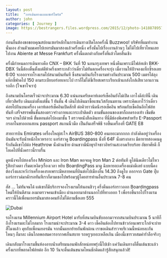 ```yaml
---
layout: post
title:  "การเดินทางแบบเซอร์ไพร์ส"
author: john
categories: [ Journey ]
image: https://bestrangers.files.wordpress.com/2015/12/photo-1418878957586-8e04fda00a63.jpeg
---
```


ก่อนอื่นต้องขอขอบคุณสปอนเซอร์หลักในการเดินทางเปิดโลกครั้งนี้ Buzzwoo! บริษัทที่ผมทำงานนั่นเอง ส่วนตัวผมเคยไปเยอรมันมาสองแล้วครั้งหนึ่ง ครั้งนั้นไปเรื่องงานล้วนๆ ไม่ได้ไปเที่ยวไหนเลย ไปงาน Abiente at Messe Frankfurt ครั้งนี้แตกต่างกับครั้งที่แล้วโดยสิ้นเชิง


ครั้งมีกำหนดการเดินทางคือ CNX – BKK วันที่ 10 นอนกรุงเทพฯ หนึ่งคืนเพราะมีไฟล์ทเช้า BKK-DBX วันนี้ต้องตื่นตั้งแต่ตีห้าครึ่งเพราะกลัวว่าเดี๋ยวไม่ทันตกเครื่องจะยุ่ง เมื่อวานให้ป้าจองแท็กซี่รอเลย 6:00 จะออกจากโรงแรมไปสนามบินทันที ซึ่งสนามบินกับโรงแรมห่างกันประมาณ 500 เมตรได้ลุงแท๊กซี่ฟาดไป 150 ตามระเบียบอร่อยเหาะไป เราก็ไม่ได้ซีเรียสเพราะเรียกเช้าแกส่งใกล้เสียเวลาแกวนรถอีก (ใจเขาใจเรา)

ถึงสนามบินโครตเร็วน่าจะประมาณ 6.30 แน่นอนครับเคาท์เตอร์เช็คอินยังไม่เปิด เอาไงดีล่ะทีนี้ เดินเที่ยวสิครับ เดินแม่งตั้งแต่ชั้น 1 ยันชั้น 4 เดินไปเดินมาซื้อแซนวิสกับนมทาน เพราะคิดเอาไว้ว่าเดี๋ยวค่อยไปกินบนเครื่อง เคาท์เตอร์เช็คอินเปิดสักที ต่อคิวยาวนิดนึงรอเช็คอิน พร้อมกับเช็คอินอีกไฟล์ททันที เสร็จสรรพขึ้นชั้นสองตรวจร่างกายและกระเป๋าติดตัว ตามขั้นตอนของเขาก็ถอดรองเท้า เข็มขัด ฯลฯ ผ่านไปด้วยดี ขั้นตอนต่อไปลงมาชั้น 1 ตรวจหนังสือเดินทาง ที่นี่มีช่องพิเศษสำหรับ E-Passport กรอกในขาออกแสกน passport สแกนนิ้วมือ เป็นอันเสร็จพิธี รอขึ้นเครื่องที่ GATE E8

สายการบิน Emirates เครื่องใหญ่สะใจ AirBUS 380-800 คนเยอะมากกกก กำลังคิดอยู่ว่าเครื่องบินมันจะรับน้ำหนักไหวหรอวะ แอร์สาวดู Boardingpass นั่งที่ 64F นั่งตรงกลาง มีตายายสองคนดูรักกันดีเขาไปต่อ Heathrow นั่งด้านซ้าย ด้านขวามีนักธุรกิจชาวอิหร่านสะอาดเรียบร้อย อัธยาศัยดี ก็โอเคไปที่นั่งคราวนี้ราบรื่น

ดูหนังจบไปสองเรื่อง Minion และ Iron Man พอจบดู Iron Man 2 ต่อทันที ดูได้นิดเดียวไม่ไหวรู้สึกปวดตา เริ่มตะหงิดๆเรื่องเวลา หยิบ BoardingPass มาดู ฉิบหายละเครื่องแม่งดีเลย์ แบบนี้คงต้องวิ่งและหวังว่าเครื่องคงรอเพราะมีหลายคนที่บินต่อไปเมืองอื่น 14.30 ถึงดูไบ ออกจาก Gate ปุ๊บแอร์กราวด์มาดักรอทันทีเราก็ตามเธอไปพร้อมๆผู้โดยสารท่านอื่นประมาณ 7-8 คน

สัส …​ ไม่ทันจนได้ แต่เขาก็มีบริการจองโรงแรมให้นอนชิวๆ ครึ่งคืนแอร์กราวออก Boardingpass ใหม่ให้บินตีสาม ลงมาตรวจคนเข้าเมือง ผ่านออกมาด้านนอกไปที่ทางออก 1 เพื่อรอขึ้นรถไปโรงแรม คราวนี้ได้เพื่อนเยอรมันมาสองคนยังไม่ได้ถามชื่อเลย 555

<img src="https://bestrangers.files.wordpress.com/2015/12/23048204044_0c8df64de5_b.jpg" alt="Dubai">

รถโรงแรม Millennium Airport Hotel มารับที่สนามบินขับออกมาจากสนามบินประมาณ 5 นาทีก็ถึงโรงแรมละไม่ไกลมาก โรงแรมน่าจะประมาณ 3-4 ดาว เช็คอินต้องไปทานข้าวก่อนเพราะใกล้จะบ่ายสี่โมงแล้ว คุยกับเพื่อนเยอรมัน จากนั้นแยกย้ายกันพักผ่อน เราขอเดินสำรวจบริเวณนี้หน่อยละกัน ไหนๆ ก็มาละ เดินไกลพอสมควรอากาศเย็นสบาย รถหรูๆเยอะเหลือเกิน เมืองนี้เขารวยสมคำร่ำลือจริงๆ

เดินกลับมาโรงแรมขึ้นห้องอาบน้ำเตรียมนอนพักสักหน่อยพรุ่งนี้ไปเช้า แค่วันเดินทางก็ตื่นเต้นซะแล้ว ครั้งแรกที่พลาดไฟล์ทต่อ อีก 10 วันจะตื่นเต้นขนาดไหนชักคิดแล้วรู้สึกสนุกแล้วสิ!